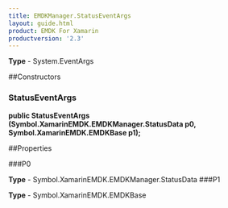 ```yaml
---
title: EMDKManager.StatusEventArgs
layout: guide.html 
product: EMDK For Xamarin 
productversion: '2.3' 
---
```


    

**Type** - System.EventArgs

##Constructors
### StatusEventArgs 
**public StatusEventArgs (Symbol.XamarinEMDK.EMDKManager.StatusData p0, Symbol.XamarinEMDK.EMDKBase p1);**

##Properties

###P0

        

**Type** - Symbol.XamarinEMDK.EMDKManager.StatusData
###P1

        

**Type** - Symbol.XamarinEMDK.EMDKBase


